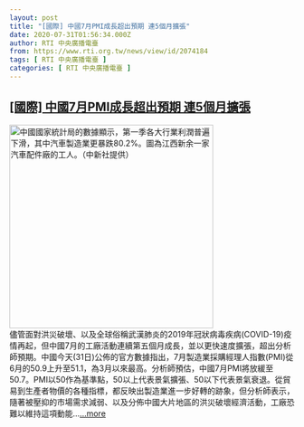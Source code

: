```yaml
---
layout: post
title: "[國際] 中國7月PMI成長超出預期 連5個月擴張"
date: 2020-07-31T01:56:34.000Z
author: RTI 中央廣播電臺
from: https://www.rti.org.tw/news/view/id/2074184
tags: [ RTI 中央廣播電臺 ]
categories: [ RTI 中央廣播電臺 ]
---
```

<!--1596160594000-->
[[國際] 中國7月PMI成長超出預期 連5個月擴張](https://www.rti.org.tw/news/view/id/2074184)
------

<div>
<img src="https://static.rti.org.tw/assets/thumbnails/2020/04/27/20200427000023M.jpg" width="360" alt="中國國家統計局的數據顯示，第一季各大行業利潤普遍下滑，其中汽車製造業更暴跌80.2%。圖為江西新余一家汽車配件廠的工人。（中新社提供）" title="中國國家統計局的數據顯示，第一季各大行業利潤普遍下滑，其中汽車製造業更暴跌80.2%。圖為江西新余一家汽車配件廠的工人。（中新社提供）"><br>儘管面對洪災破壞、以及全球俗稱武漢肺炎的2019年冠狀病毒疾病(COVID-19)疫情再起，但中國7月的工廠活動連續第五個月成長，並以更快速度擴張，超出分析師預期。中國今天(31日)公佈的官方數據指出，7月製造業採購經理人指數(PMI)從6月的50.9上升至51.1，為3月以來最高。分析師預估，中國7月PMI將放緩至50.7。PMI以50作為基準點，50以上代表景氣擴張、50以下代表景氣衰退。從貿易到生產者物價的各種指標，都反映出製造業進一步好轉的跡象，但分析師表示，隨著被壓抑的市場需求減弱、以及分佈中國大片地區的洪災破壞經濟活動，工廠恐難以維持這項動能...<a target="_blank" href="https://www.rti.org.tw/news/view/id/2074184">...more</a>
</div>
